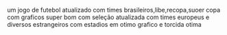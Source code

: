 um jogo de futebol atualizado com times brasileiros,libe,recopa,suoer copa
com graficos super bom 
com seleção atualizada 
com times europeus e diversos estrangeiros 
com estadios em otimo grafico e torcida otima
